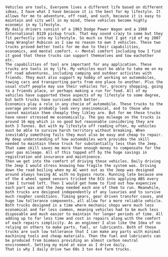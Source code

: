     Vehicles are tools, Everyone lives a different life based on different ideas, I have what I have because it is the best for my lifestyle. It allows for me to adventure, off road, and such, because it is easy to maintain and sits well in my mind, these vehicles become highly economic in my lifestyle.
    My daily drivers consist of a 1963 Dodge Power Wagon and a 1960 International B120 pickup truck. That may sound crazy to some but they fit perfectly into my lifestyle. So much so that I got rid of my 2007 Jeep Wrangler Rubicon as I saw no reason to own 3 vehicles. These two trucks proved better tools for me due to their capabilities, economics, and mental comfort. <- Mental comfort including how I find it good that these trucks can support themselves and tow eachother etc.
    The capabilities of tool are important for any application. These trucks are tools in my life. My vehicles must be able to take me on my off road adventures, including camping and outdoor activites with friends. They must also support my hobby of working on automobiles, towing cars and transporting parts from one place to another. Plus the usual stuff people may use their vehicles for, grocery shopping, going to a friends place, or perhaps making a run for food. All of my vehicles have supported these aspects of my lifestyle to some degree, but both trucks have survived much better.
    Economics play a role in any chocie of automobile. These trucks to the average person probably look very unecinomical, and to those who cannot maintain them cheaply they likley are. But for me these trucks have never stressed me economically. The gas mileage on the trucks is around 16 mpg which is no good but reasonable considering they are both 3 Tonnes. But with my lifestyle off roading often, my vehicles must be able to survive harsh territory without breaking. When inevitably something fails they must also be easy and cheap to repair. My deep understanding of how automobiles work provides the skill needed to maintain these truck for substantially less than the Jeep. That same skill saves me more than enough money to compensate for the poor gas mileage. All of this topped off by the huge savings in registration and insurance and maintinence.
    Then we get into the comfort of driving these vehicles. Daily driving the Jeep I would stress knowing how fragile the system was. Driving down the road boiling when my AC went out as the Jeep was designed around always having AC with no bypass route. Running late because one of the 4 wheel speed sensors tricked the ECU into applying ABS every time I turned left. Then I would get home to find out how expencive each part was and the Jeep needed each one of them to run. Meanwhile, both trucks are designed independently of any luxuries and to survive much rougher conditions. Timing gears, gear driven transfer cases, and huge low tollerance components, all allow for a more reliable vehicle. Both trucks designed in a time where mechanic shops were much less economical and far less common, meaning vehicles had to be much less disposable and much easier to maintain for longer periods of time. All adding up to far less time and cost in repairs along with the comfort of each repairs simplicity. As an engineer I also like the Idea of no relying on others to make parts, fuel, or lubricants. Both of these trucks are such low tollerance that I can make any parts with minimal machining tools and cheap materials. Then the fuel and lubricants can be produced from biomass providing an almost carbon neutral environment. Setting my mind at ease as I drive daily.
    That is why I daily drive two 60s 3 ton 4x4 farm trucks.
